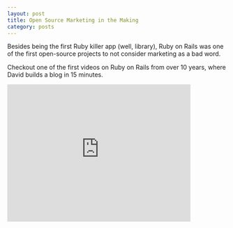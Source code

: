 ```yaml
---
layout: post
title: Open Source Marketing in the Making
category: posts
---
```


Besides being the first Ruby killer app (well, library),
Ruby on Rails was one of the first open-source projects to
not consider marketing as a bad word.

Checkout one of the first videos on Ruby on Rails from over
10 years, where David builds a blog in 15 minutes.

<iframe width="420" height="315" src="https://www.youtube.com/embed/Gzj723LkRJY" frameborder="0" allowfullscreen></iframe>
